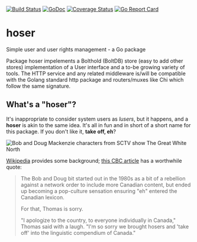 [![Build Status](https://travis-ci.org/solutionroute/hoser.svg?branch=master)](https://travis-ci.org/solutionroute/hoser) [![GoDoc](https://godoc.org/github.com/solutionroute/hoser?status.svg)](https://godoc.org/github.com/solutionroute/hoser) [![Coverage Status](https://coveralls.io/repos/github/solutionroute/hoser/badge.svg?branch=master)](https://coveralls.io/github/solutionroute/hoser?branch=master) [![Go Report Card](https://goreportcard.com/badge/github.com/solutionroute/hoser)](https://goreportcard.com/report/github.com/solutionroute/hoser)

# hoser
Simple user and user rights management - a Go package

Package hoser impelements a Bolthold (BoltDB) store (easy to add other stores) implementation of a User
interface and a to-be growing variety of tools. The HTTP service and any related middleware is/will be compatible 
with the Golang standard http package and routers/muxes like Chi which follow the same signature.

## What's a "hoser"?

It's inappropriate to consider system users as *lusers*, but it happens, and a **hoser** is akin to the same idea. It's all in fun
and in short of a short name for this package. If you don't like it, **take off, eh**?

![Bob and Doug Mackenzie characters from SCTV show The Great White North](https://upload.wikimedia.org/wikipedia/en/2/28/Bob_and_Doug_McKenzie.jpg)

[Wikipedia](https://en.wikipedia.org/wiki/Bob_and_Doug_McKenzie) provides some
background; [this CBC
article](https://www.cbc.ca/news/entertainment/how-s-it-going-eh-bob-and-doug-mckenzie-help-raise-325k-in-special-show-1.4210544)
has a worthwhile quote:

> The Bob and Doug bit started out in the 1980s as a bit of a rebellion against
> a network order to include more Canadian content, but ended up becoming
> a pop-culture sensation  ensuring "eh" entered the Canadian lexicon.  
>
> For that, Thomas is sorry.  
> 
> "I apologize to the country, to everyone individually in Canada," Thomas said
> with a laugh. "I'm so sorry we brought hosers and 'take off' into the
> linguistic compendium of Canada."

